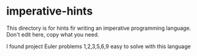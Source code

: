 # imperative-hints
This directory is for hints fir writing an imperative programming language.  Don't edit here, copy what you need.


I found project Euler problems 1,2,3,5,6,9 easy to solve with this language
